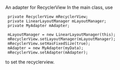 An adapter for RecyclerView
In the main class, use
```
 private RecyclerView mRecyclerView;
 private LinearLayoutManager mLayoutManager;
 private MyAdapter mAdapter;

 mLayoutManager = new LinearLayoutManager(this);
 mRecyclerView.setLayoutManager(mLayoutManager);
 mRecyclerView.setHasFixedSize(true);
 mAdapter = new MyAdapter(myData);
 mRecyclerView.setAdapter(mAdapter);
```
to set the recyclerview.
